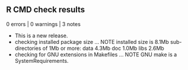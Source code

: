 ## R CMD check results

0 errors | 0 warnings | 3 notes

* This is a new release.
* checking installed package size ... NOTE
  installed size is  8.1Mb
  sub-directories of 1Mb or more:
    data   4.3Mb
    doc    1.0Mb
    libs   2.6Mb
* checking for GNU extensions in Makefiles ... NOTE
GNU make is a SystemRequirements.
